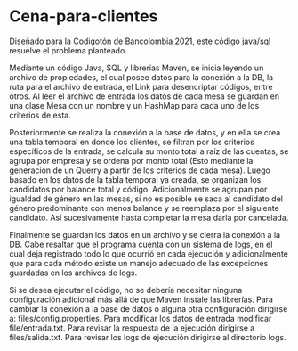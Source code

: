 # Cena-para-clientes
Diseñado para la Codigotón de Bancolombia 2021, este código java/sql resuelve el problema planteado.

Mediante un código Java, SQL y librerías Maven, se inicia leyendo un archivo de propiedades, el cual posee datos para la conexión a la DB, la ruta para el archivo de entrada, el Link para desencriptar códigos, entre otros. Al leer el archivo de entrada los datos de cada mesa se guardan en una clase Mesa con un nombre y un HashMap para cada uno de los criterios de esta. 

Posteriormente se realiza la conexión a la base de datos, y en ella se crea una tabla temporal en donde los clientes, se filtran por los criterios específicos de la entrada, se calcula su monto total a raíz de las cuentas, se agrupa por empresa y se ordena por monto total (Esto mediante la generación de un Querry a partir de los criterios de cada mesa). Luego basado en los datos de la tabla temporal ya creada, se organizan los candidatos por balance total y código. Adicionalmente se agrupan por igualdad de género en las mesas, si no es posible se saca al candidato del género predominante con menos balance y se reemplaza por el siguiente candidato. Así sucesivamente hasta completar la mesa darla por cancelada.

Finalmente se guardan los datos en un archivo y se cierra la conexión a la DB. Cabe resaltar que el programa cuenta con un sistema de logs, en el cual deja registrado todo lo que ocurrió en cada ejecución y adicionalmente que para cada método existe un manejo adecuado de las excepciones guardadas en los archivos de logs.

Si se desea ejecutar el código, no se debería necesitar ninguna configuración adicional más allá de que Maven instale las librerías. Para cambiar la conexión a la base de datos o alguna otra configuración dirigirse a: files/config.properties. Para modificar los datos de entrada modificar file/entrada.txt. Para revisar la respuesta de la ejecución dirigirse a files/salida.txt. Para revisar los logs de ejecución dirigirse al directorio logs.
